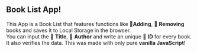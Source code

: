 ## Book List App!  


This App is a Book List that features functions like 🍁**Adding**, 🍁 **Removing** books and saves it to Local Storage in the browser.  
You can input the 🍁 **Title**, 🍁 **Author** and write an unique 🍁 **ID** for every book. It also verifies the data. This was made with only pure **vanilla JavaScript**!  
